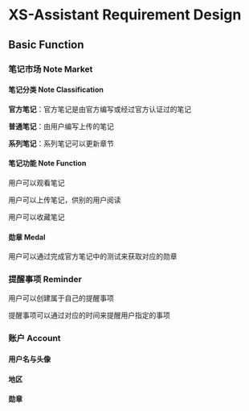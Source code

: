 # XS-Assistant Requirement Design

## Basic Function

### 笔记市场 Note Market

#### 笔记分类 Note Classification

**官方笔记**：官方笔记是由官方编写或经过官方认证过的笔记

**普通笔记**：由用户编写上传的笔记

**系列笔记**：系列笔记可以更新章节

#### 笔记功能 Note Function

用户可以观看笔记

用户可以上传笔记，供别的用户阅读

用户可以收藏笔记

#### 勋章 Medal

用户可以通过完成官方笔记中的测试来获取对应的勋章 

### 提醒事项 Reminder

用户可以创建属于自己的提醒事项

提醒事项可以通过对应的时间来提醒用户指定的事项

### 账户 Account

#### 用户名与头像

#### 地区

#### 勋章